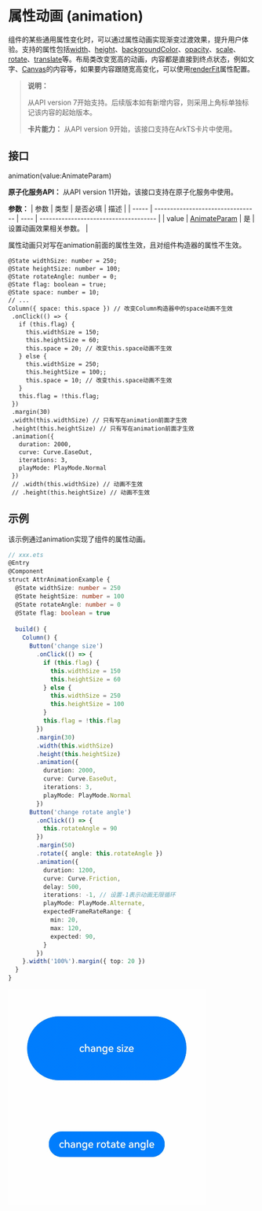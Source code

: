 # 属性动画 (animation)

组件的某些通用属性变化时，可以通过属性动画实现渐变过渡效果，提升用户体验。支持的属性包括[width](ts-universal-attributes-size.md#width)、[height](ts-universal-attributes-size.md#height)、[backgroundColor](ts-universal-attributes-background.md#backgroundcolor)、[opacity](ts-universal-attributes-opacity.md#opacity)、[scale](ts-universal-attributes-transformation.md#scale)、[rotate](ts-universal-attributes-transformation.md#rotate)、[translate](ts-universal-attributes-transformation.md#translate)等。布局类改变宽高的动画，内容都是直接到终点状态，例如文字、[Canvas](ts-components-canvas-canvas.md#canvas)的内容等，如果要内容跟随宽高变化，可以使用[renderFit](ts-universal-attributes-renderfit.md#renderfit)属性配置。

> **说明：**
>
> 从API version 7开始支持。后续版本如有新增内容，则采用上角标单独标记该内容的起始版本。
>
> **卡片能力：** 从API version 9开始，该接口支持在ArkTS卡片中使用。

## 接口

animation(value:AnimateParam)

**原子化服务API：** 从API version 11开始，该接口支持在原子化服务中使用。

**参数：**
| 参数    | 类型                                | 是否必填 | 描述                                    |
| ----- | --------------------------------- | ---- | ------------------------------------- |
| value | [AnimateParam](ts-explicit-animation.md#animateparam对象说明) | 是    | 设置动画效果相关参数。                           |

属性动画只对写在animation前面的属性生效，且对组件构造器的属性不生效。
 ```
@State widthSize: number = 250;
@State heightSize: number = 100;
@State rotateAngle: number = 0;
@State flag: boolean = true;
@State space: number = 10;
// ...
Column({ space: this.space }) // 改变Column构造器中的space动画不生效
  .onClick(() => {
    if (this.flag) {
      this.widthSize = 150;
      this.heightSize = 60;
      this.space = 20; // 改变this.space动画不生效
    } else {
      this.widthSize = 250;
      this.heightSize = 100;;
      this.space = 10; // 改变this.space动画不生效
    }
    this.flag = !this.flag;
  })
  .margin(30)
  .width(this.widthSize) // 只有写在animation前面才生效
  .height(this.heightSize) // 只有写在animation前面才生效
  .animation({
    duration: 2000,
    curve: Curve.EaseOut,
    iterations: 3,
    playMode: PlayMode.Normal
  })
  // .width(this.widthSize) // 动画不生效
  // .height(this.heightSize) // 动画不生效
```

## 示例

该示例通过animation实现了组件的属性动画。

```ts
// xxx.ets
@Entry
@Component
struct AttrAnimationExample {
  @State widthSize: number = 250
  @State heightSize: number = 100
  @State rotateAngle: number = 0
  @State flag: boolean = true

  build() {
    Column() {
      Button('change size')
        .onClick(() => {
          if (this.flag) {
            this.widthSize = 150
            this.heightSize = 60
          } else {
            this.widthSize = 250
            this.heightSize = 100
          }
          this.flag = !this.flag
        })
        .margin(30)
        .width(this.widthSize)
        .height(this.heightSize)
        .animation({
          duration: 2000,
          curve: Curve.EaseOut,
          iterations: 3,
          playMode: PlayMode.Normal
        })
      Button('change rotate angle')
        .onClick(() => {
          this.rotateAngle = 90
        })
        .margin(50)
        .rotate({ angle: this.rotateAngle })
        .animation({
          duration: 1200,
          curve: Curve.Friction,
          delay: 500,
          iterations: -1, // 设置-1表示动画无限循环
          playMode: PlayMode.Alternate,
          expectedFrameRateRange: {
            min: 20,
            max: 120,
            expected: 90,
          }
        })
    }.width('100%').margin({ top: 20 })
  }
}
```

![animation](figures/animation.gif)